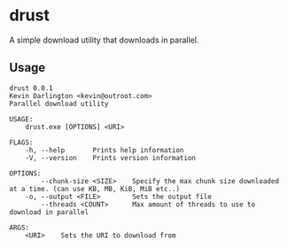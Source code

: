 drust
=====

A simple download utility that downloads in parallel.

## Usage

    drust 0.0.1
    Kevin Darlington <kevin@outroot.com>
    Parallel download utility

    USAGE:
        drust.exe [OPTIONS] <URI>

    FLAGS:
        -h, --help       Prints help information
        -V, --version    Prints version information

    OPTIONS:
            --chunk-size <SIZE>    Specify the max chunk size downloaded at a time. (can use KB, MB, KiB, MiB etc..)
        -o, --output <FILE>        Sets the output file
            --threads <COUNT>      Max amount of threads to use to download in parallel

    ARGS:
        <URI>    Sets the URI to download from
